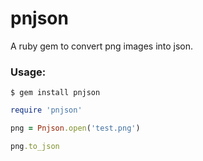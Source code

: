 # pnjson
A ruby gem to convert png images into json.

### Usage:

```
$ gem install pnjson
```

```ruby
require 'pnjson'

png = Pnjson.open('test.png')

png.to_json
```
